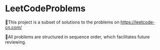 # LeetCodeProblems
📑This project is a subset of solutions to the problems on https://leetcode-cn.com/

🎈All problems are structured in sequence order, which facilitates future reviewing.
